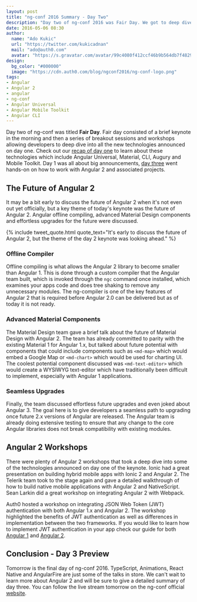 ```yaml
---
layout: post
title: "ng-conf 2016 Summary - Day Two"
description: "Day two of ng-conf 2016 was Fair Day. We got to deep dive and learn more about what's in the pipeline for Angular 2."
date: 2016-05-06 08:30
author: 
  name: "Ado Kukic"
  url: "https://twitter.com/kukicadnan"
  mail: "ado@auth0.com"
  avatar: "https://s.gravatar.com/avatar/99c4080f412ccf46b9b564db7f482907?s=200"
design: 
  bg_color: "#000000"
  image: "https://cdn.auth0.com/blog/ngconf2016/ng-conf-logo.png"
tags: 
- Angular
- Angular 2
- angular
- ng-conf
- Angular Universal
- Angular Mobile Toolkit
- Angular CLI
---
```


Day two of ng-conf was titled **Fair Day**. Fair day consisted of a brief keynote in the morning and then a series of breakout sessions and workshops allowing developers to deep dive into all the new technologies announced on day one. Check out our [recap of day one](https://auth0.com/blog/2016/05/05/ng-conf-summary-day-1/) to learn about these technologies which include Angular Universal, Material, CLI, Augury and Mobile Toolkit. Day 1 was all about big announcements, [day three](https://auth0.com/blog/2016/05/07/ng-conf-summary-day-3) went hands-on on how to work with Angular 2 and associated projects.

## The Future of Angular 2

It may be a bit early to discuss the future of Angular 2 when it's not even out yet officially, but a key theme of today's keynote was the future of Angular 2. Angular offline compiling, advanced Material Design components and effortless upgrades for the future were discussed.

{% include tweet_quote.html quote_text="It's early to discuss the future of Angular 2, but the theme of the day 2 keynote was looking ahead." %}

### Offline Compiler

Offline compiling is what allows the Angular 2 library to become smaller than Angular 1. This is done through a custom compiler that the Angular team built, which is invoked through the `ngc` command once installed, which examines your apps code and does tree shaking to remove any unnecessary modules. The ng-compiler is one of the key features of Angular 2 that is required before Angular 2.0 can be delivered but as of today it is not ready.

### Advanced Material Components
The Material Design team gave a brief talk about the future of Material Design with Angular 2. The team has already committed to parity with the existing Material 1 for Angular 1.x, but talked about future potential with components that could include components such as `<md-map>` which would embed a Google Map or `<md-chart>` which would be used for charting UI. The coolest potential component discussed was `<md-text-editor>` which would create a WYSIWYG text-editor which have traditionally been difficult to implement, especially with Angular 1 applications.

### Seamless Upgrades

Finally, the team discussed effortless future upgrades and even joked about Angular 3. The goal here is to give developers a seamless path to upgrading once future 2.x versions of Angular are released. The Angular team is already doing extensive testing to ensure that any change to the core Angular libraries does not break compatibility with existing modules. 
 
## Angular 2 Workshops
  
There were plenty of Angular 2 workshops that took a deep dive into some of the technologies announced on day one of the keynote. Ionic had a great presentation on building hybrid mobile apps with Ionic 2 and Angular 2. The Telerik team took to the stage again and gave a detailed walkthrough of how to build native mobile applications with Angular 2 and NativeScript. Sean Larkin did a great workshop on integrating Angular 2 with Webpack.
 
 Auth0 hosted a workshop on integrating JSON Web Token (JWT) authentication with both Angular 1.x and Angular 2. The workshop highlighted the benefits of JWT authentication as well as differences in implementation between the two frameworks. If you would like to learn how to implement JWT authentication in your app check our guide for both [Angular 1](https://auth0.com/docs/client-platforms/angularjs) and [Angular 2](https://auth0.com/docs/client-platforms/angular2).
 
## Conclusion - Day 3 Preview
 
 Tomorrow is the final day of ng-conf 2016. TypeScript, Animations, React Native and AngularFire are just some of the talks in store. We can't wait to learn more about Angular 2 and will be sure to give a detailed summary of day three. You can follow the live stream tomorrow on the ng-conf official [website](https://www.ng-conf.org/). 